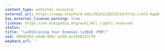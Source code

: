 ```yaml
---
content_type: external-resource
external_url: https://swap.stanford.edu/20141218225514/http://mlk-kpp01.stanford.edu/primarydocuments/Vol4/17-Nov-1957_LovingYourEnemies.pdf
has_external_license_warning: true
license: https://en.wikipedia.org/wiki/All_rights_reserved
status: ''
title: "\u201CLoving Your Enemies.\u201D (PDF)"
uid: 506452b2-e9a8-405c-a258-bc1930127cf9
wayback_url: ''
---
```


